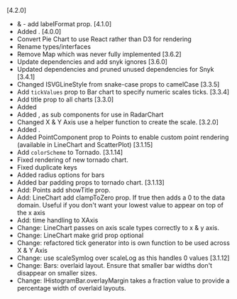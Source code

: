 [4.2.0]   
  * <PieChart> & <Ring> - add labelFormat prop.
[4.1.0]
  * Added <Map />.
[4.0.0]
  * Convert Pie Chart to use React rather than D3 for rendering
  * Rename types/interfaces
  * Remove Map which was never fully implemented
[3.6.2]
  * Update dependencies and add snyk ignores
[3.6.0]
  * Updated dependencies and pruned unused dependencies for Snyk
[3.4.1]
  * Changed ISVGLineStyle from snake-case props to camelCase
[3.3.5]
  * Add `tickValues` prop to Bar chart to specify numeric scales ticks.
[3.3.4]
  * Add title prop to all charts
[3.3.0]
  * Added <RadarChart />
  * Added <Web />, <Point /> <Path /> as sub components for use in RadarChart
  * Changed X & Y Axis use a helper function to create the scale.
[3.2.0]
  * Added <ScatterPlot />.
  * Added PointComponent prop to Points to enable custom point rendering (available in LineChart and ScatterPlot)
[3.1.15]
  * Add `colorScheme` to Tornado.
[3.1.14]
  * Fixed rendering of new tornado chart.
  * Fixed duplicate keys
  * Added radius options for bars
  * Added bar padding props to tornado chart.
[3.1.13]
  * Add: Points add showTitle prop.
  * Add: LineChart add clampToZero prop. If true then adds a 0 to the data domain. Useful if you don't want your lowest value to appear on top of the x axis
  * Add: time handling to XAxis
  * Change: LineChart passes on axis scale types correctly to x & y axis.
  * Change: LineChart make grid prop optional
  * Change: refactored tick generator into is own function to be used across X & Y Axis
  * Change: use scaleSymlog over scaleLog as this handles 0 values
[3.1.12]
  * Change: Bars: overlaid layout. Ensure that smaller bar widths don't disappear on smaller sizes.
  * Change: IHistogramBar.overlayMargin takes a fraction value to provide a percentage width of overlaid layouts.
